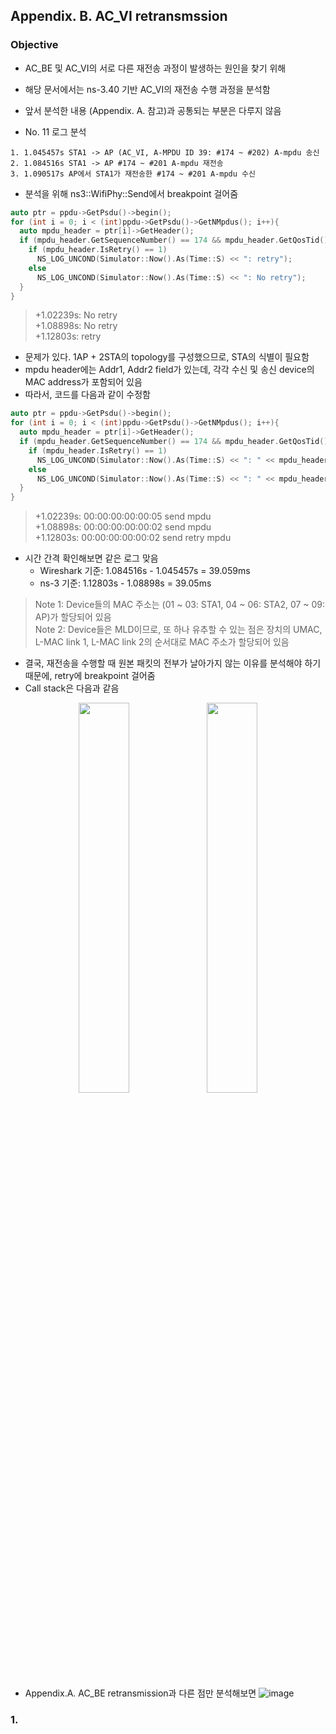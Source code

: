 ## Appendix. B. AC_VI retransmssion

### Objective
* AC_BE 및 AC_VI의 서로 다른 재전송 과정이 발생하는 원인을 찾기 위해
* 해당 문서에서는 ns-3.40 기반 AC_VI의 재전송 수행 과정을 분석함
* 앞서 분석한 내용 (Appendix. A. 참고)과 공통되는 부분은 다루지 않음

* No. 11 로그 분석 
```
1. 1.045457s STA1 -> AP (AC_VI, A-MPDU ID 39: #174 ~ #202) A-mpdu 송신
2. 1.084516s STA1 -> AP #174 ~ #201 A-mpdu 재전송
3. 1.090517s AP에서 STA1가 재전송한 #174 ~ #201 A-mpdu 수신
```

* 분석을 위해 ns3::WifiPhy::Send에서 breakpoint 걸어줌
```c
auto ptr = ppdu->GetPsdu()->begin();
for (int i = 0; i < (int)ppdu->GetPsdu()->GetNMpdus(); i++){
  auto mpdu_header = ptr[i]->GetHeader();
  if (mpdu_header.GetSequenceNumber() == 174 && mpdu_header.GetQosTid() == 5){
    if (mpdu_header.IsRetry() == 1)
      NS_LOG_UNCOND(Simulator::Now().As(Time::S) << ": retry");
    else
      NS_LOG_UNCOND(Simulator::Now().As(Time::S) << ": No retry");
  }
}
```
> +1.02239s: No retry  
> +1.08898s: No retry  
> +1.12803s: retry  

* 문제가 있다. 1AP + 2STA의 topology를 구성했으므로, STA의 식별이 필요함
* mpdu header에는 Addr1, Addr2 field가 있는데, 각각 수신 및 송신 device의 MAC address가 포함되어 있음
* 따라서, 코드를 다음과 같이 수정함
```c
auto ptr = ppdu->GetPsdu()->begin();
for (int i = 0; i < (int)ppdu->GetPsdu()->GetNMpdus(); i++){
  auto mpdu_header = ptr[i]->GetHeader();
  if (mpdu_header.GetSequenceNumber() == 174 && mpdu_header.GetQosTid() == 5){
    if (mpdu_header.IsRetry() == 1)
      NS_LOG_UNCOND(Simulator::Now().As(Time::S) << ": " << mpdu_header.GetAddr2() << ", send retry mpdu");
    else
      NS_LOG_UNCOND(Simulator::Now().As(Time::S) << ": " << mpdu_header.GetAddr2() << ", send mpdu");
  }
}
```
> +1.02239s: 00:00:00:00:00:05 send mpdu  
> +1.08898s: 00:00:00:00:00:02 send mpdu  
> +1.12803s: 00:00:00:00:00:02 send retry mpdu  

* 시간 간격 확인해보면 같은 로그 맞음
  * Wireshark 기준: 1.084516s - 1.045457s = 39.059ms
  * ns-3 기준: 1.12803s - 1.08898s = 39.05ms

> Note 1: Device들의 MAC 주소는 (01 ~ 03: STA1, 04 ~ 06: STA2, 07 ~ 09: AP)가 할당되어 있음  
> Note 2: Device들은 MLD이므로, 또 하나 유추할 수 있는 점은 장치의 UMAC, L-MAC link 1, L-MAC link 2의 순서대로 MAC 주소가 할당되어 있음

* 결국, 재전송을 수행할 때 원본 패킷의 전부가 날아가지 않는 이유를 분석해야 하기 때문에, retry에 breakpoint 걸어줌
* Call stack은 다음과 같음

<p align="center">  
  <img src="https://github.com/user-attachments/assets/71dd9b80-1c03-4f7e-a96e-8adb51d30208" width="40%">  
  <img src="https://github.com/user-attachments/assets/2bd8535b-5719-4f8f-9df8-1cc978000bc1" width="40%">
</p>


* Appendix.A. AC_BE retransmission과 다른 점만 분석해보면
  ![image]()

### 1. 


